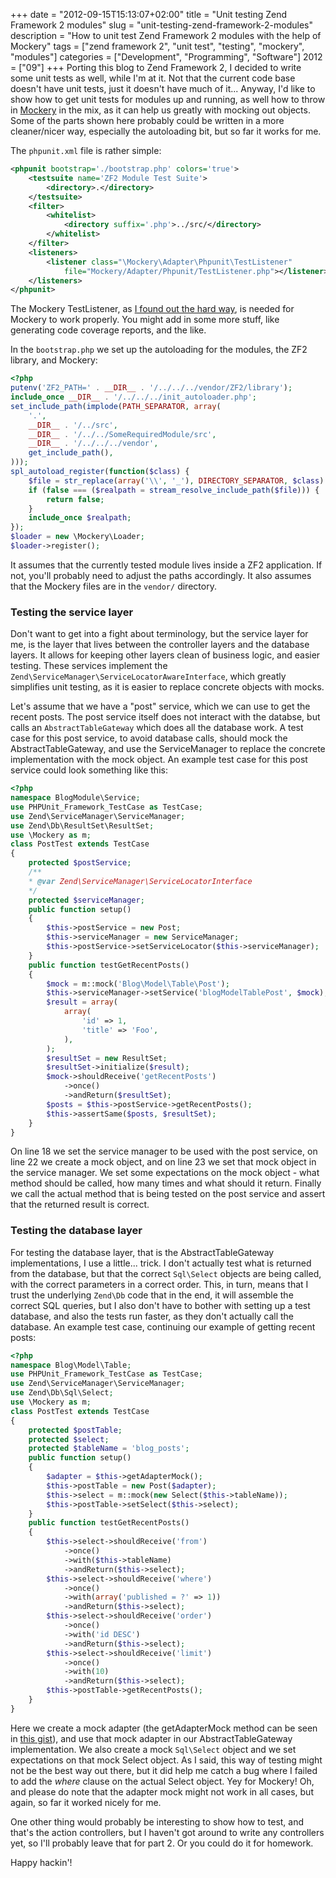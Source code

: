 +++
date = "2012-09-15T15:13:07+02:00"
title = "Unit testing Zend Framework 2 modules"
slug = "unit-testing-zend-framework-2-modules"
description = "How to unit test Zend Framework 2 modules with the help of Mockery"
tags = ["zend framework 2", "unit test", "testing", "mockery", "modules"]
categories = ["Development", "Programming", "Software"]
2012 = ["09"]
+++
Porting this blog to Zend Framework 2, I decided to write some unit tests as well, while I'm at it. Not that the current code base doesn't have unit tests, just it doesn't have much of it... Anyway, I'd like to show how to get unit tests for modules up and running, as well how to throw in <a href="https://github.com/padraic/mockery">Mockery</a> in the mix, as it can help us greatly with mocking out objects. Some of the parts shown here probably could be written in a more cleaner/nicer way, especially the autoloading bit, but so far it works for me.

The <code>phpunit.xml</code> file is rather simple:

``` xml
<phpunit bootstrap='./bootstrap.php' colors='true'>
    <testsuite name='ZF2 Module Test Suite'>
        <directory>.</directory>
    </testsuite>
    <filter>
        <whitelist>
            <directory suffix='.php'>../src/</directory>
        </whitelist>
    </filter>
    <listeners>
        <listener class="\Mockery\Adapter\Phpunit\TestListener"
            file="Mockery/Adapter/Phpunit/TestListener.php"></listener>
    </listeners>
</phpunit>
```

The Mockery TestListener, as <a href="https://github.com/padraic/mockery/issues/83">I found out the hard way</a>, is needed for Mockery to work properly. You might add in some more stuff, like generating code coverage reports, and the like.

In the <code>bootstrap.php</code> we set up the autoloading for the modules, the ZF2 library, and Mockery:

``` php
<?php
putenv('ZF2_PATH=' . __DIR__ . '/../../../vendor/ZF2/library');
include_once __DIR__ . '/../../../init_autoloader.php';
set_include_path(implode(PATH_SEPARATOR, array(
    '.',
    __DIR__ . '/../src',
    __DIR__ . '/../../SomeRequiredModule/src',
    __DIR__ . '/../../../vendor',
    get_include_path(),
)));
spl_autoload_register(function($class) {
    $file = str_replace(array('\\', '_'), DIRECTORY_SEPARATOR, $class) . '.php';
    if (false === ($realpath = stream_resolve_include_path($file))) {
        return false;
    }
    include_once $realpath;
});
$loader = new \Mockery\Loader;
$loader->register();
```

It assumes that the currently tested module lives inside a ZF2 application. If not, you'll probably need to adjust the paths accordingly. It also assumes that the Mockery files are in the <code>vendor/</code> directory.

<h3>Testing the service layer</h3>

Don't want to get into a fight about terminology, but the service layer for me, is the layer that lives between the controller layers and the database layers. It allows for keeping other layers clean of business logic, and easier testing. These services implement the <code>Zend\ServiceManager\ServiceLocatorAwareInterface</code>, which greatly simplifies unit testing, as it is easier to replace concrete objects with mocks.

Let's assume that we have a "post" service, which we can use to get the recent posts. The post service itself does not interact with the databse, but calls an <code>AbstractTableGateway</code> which does all the database work. A test case for this post service, to avoid database calls, should mock the AbstractTableGateway, and use the ServiceManager to replace the concrete implementation with the mock object. An example test case for this post service could look something like this:

``` php
<?php
namespace BlogModule\Service;
use PHPUnit_Framework_TestCase as TestCase;
use Zend\ServiceManager\ServiceManager;
use Zend\Db\ResultSet\ResultSet;
use \Mockery as m;
class PostTest extends TestCase
{
    protected $postService;
    /**
    * @var Zend\ServiceManager\ServiceLocatorInterface
    */
    protected $serviceManager;
    public function setup()
    {
        $this->postService = new Post;
        $this->serviceManager = new ServiceManager;
        $this->postService->setServiceLocator($this->serviceManager);
    }
    public function testGetRecentPosts()
    {
        $mock = m::mock('Blog\Model\Table\Post');
        $this->serviceManager->setService('blogModelTablePost', $mock);
        $result = array(
            array(
                'id' => 1,
                'title' => 'Foo',
            ),
        );
        $resultSet = new ResultSet;
        $resultSet->initialize($result);
        $mock->shouldReceive('getRecentPosts')
            ->once()
            ->andReturn($resultSet);
        $posts = $this->postService->getRecentPosts();
        $this->assertSame($posts, $resultSet);
    }
}
```

On line 18 we set the service manager to be used with the post service, on line 22 we create a mock object, and on line 23 we set that mock object in the service manager. We set some expectations on the mock object - what method should be called, how many times and what should it return. Finally we call the actual method that is being tested on the post service and assert that the returned result is correct.

<h3>Testing the database layer</h3>

For testing the database layer, that is the AbstractTableGateway implementations, I use a little... trick. I don't actually test what is returned from the database, but that the correct <code>Sql\Select</code> objects are being called, with the correct parameters in a correct order. This, in turn, means that I trust the underlying <code>Zend\Db</code> code that in the end, it will assemble the correct SQL queries, but I also don't have to bother with setting up a test database, and also the tests run faster, as they don't actually call the database. An example test case, continuing our example of getting recent posts:

``` php
<?php
namespace Blog\Model\Table;
use PHPUnit_Framework_TestCase as TestCase;
use Zend\ServiceManager\ServiceManager;
use Zend\Db\Sql\Select;
use \Mockery as m;
class PostTest extends TestCase
{
    protected $postTable;
    protected $select;
    protected $tableName = 'blog_posts';
    public function setup()
    {
        $adapter = $this->getAdapterMock();
        $this->postTable = new Post($adapter);
        $this->select = m::mock(new Select($this->tableName));
        $this->postTable->setSelect($this->select);
    }
    public function testGetRecentPosts()
    {
        $this->select->shouldReceive('from')
            ->once()
            ->with($this->tableName)
            ->andReturn($this->select);
        $this->select->shouldReceive('where')
            ->once()
            ->with(array('published = ?' => 1))
            ->andReturn($this->select);
        $this->select->shouldReceive('order')
            ->once()
            ->with('id DESC')
            ->andReturn($this->select);
        $this->select->shouldReceive('limit')
            ->once()
            ->with(10)
            ->andReturn($this->select);
        $this->postTable->getRecentPosts();
    }
}
```

Here we create a mock adapter (the getAdapterMock method can be seen in <a href="https://gist.github.com/3717485">this gist</a>), and use that mock adapter in our AbstractTableGateway implementation. We also create a mock <code>Sql\Select</code> object and we set expectations on that mock Select object. As I said, this way of testing might not be the best way out there, but it did help me catch a bug where I failed to add the <i>where</i> clause on the actual Select object. Yey for Mockery! Oh, and please do note that the adapter mock might not work in all cases, but again, so far it worked nicely for me.

One other thing would probably be interesting to show how to test, and that's the action controllers, but I haven't got around to write any controllers yet, so I'll probably leave that for part 2. Or you could do it for homework.

Happy hackin'!
